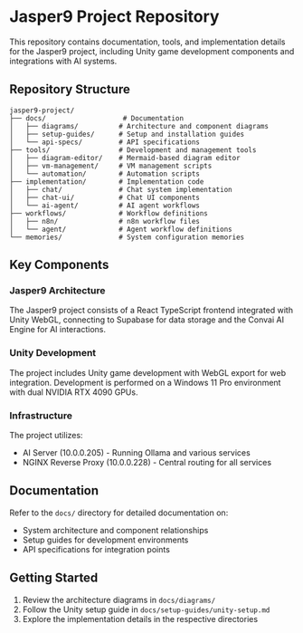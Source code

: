 # Jasper9 Project Repository

This repository contains documentation, tools, and implementation details for the Jasper9 project, including Unity game development components and integrations with AI systems.

## Repository Structure

```
jasper9-project/
├── docs/                   # Documentation
│   ├── diagrams/          # Architecture and component diagrams
│   ├── setup-guides/      # Setup and installation guides
│   └── api-specs/         # API specifications
├── tools/                 # Development and management tools
│   ├── diagram-editor/    # Mermaid-based diagram editor
│   ├── vm-management/     # VM management scripts
│   └── automation/        # Automation scripts
├── implementation/        # Implementation code
│   ├── chat/              # Chat system implementation
│   ├── chat-ui/           # Chat UI components
│   └── ai-agent/          # AI agent workflows
├── workflows/             # Workflow definitions
│   ├── n8n/               # n8n workflow files
│   └── agent/             # Agent workflow definitions
└── memories/              # System configuration memories
```

## Key Components

### Jasper9 Architecture
The Jasper9 project consists of a React TypeScript frontend integrated with Unity WebGL, connecting to Supabase for data storage and the Convai AI Engine for AI interactions.

### Unity Development
The project includes Unity game development with WebGL export for web integration. Development is performed on a Windows 11 Pro environment with dual NVIDIA RTX 4090 GPUs.

### Infrastructure
The project utilizes:
- AI Server (10.0.0.205) - Running Ollama and various services
- NGINX Reverse Proxy (10.0.0.228) - Central routing for all services

## Documentation

Refer to the `docs/` directory for detailed documentation on:
- System architecture and component relationships
- Setup guides for development environments
- API specifications for integration points

## Getting Started

1. Review the architecture diagrams in `docs/diagrams/`
2. Follow the Unity setup guide in `docs/setup-guides/unity-setup.md`
3. Explore the implementation details in the respective directories
